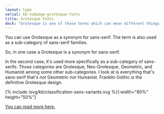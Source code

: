 ```yaml
---
layout: type
serial: kb-subpage-grotesque-fonts
title: Grotesque Fonts
deck: "Grotesque is one of those terms which can mean different things in different contexts."
---
```


You can use Grotesque as a synonym for sans-serif. The term is also used as a sub-category of sans-serif families.

So, in one case a Grotesque is a synonym for sans-serif.

In the second case, it's used more specifically as a sub-category of sans-serifs. Those categories are Grotesque, Neo-Grotesque, Geometric, and Humanist among some other sub-categories. I look at is everything that's sans-serif that's *not* Geometric nor Humanist. Franklin Gothic is the definitive Grotesque design.

{% include /svg/kb/classification-sans-variants.svg %}{:width="80%" height="50%"}

[You can read more here.]({{site.baseurl}}/type-3/poster/subpage1.html)